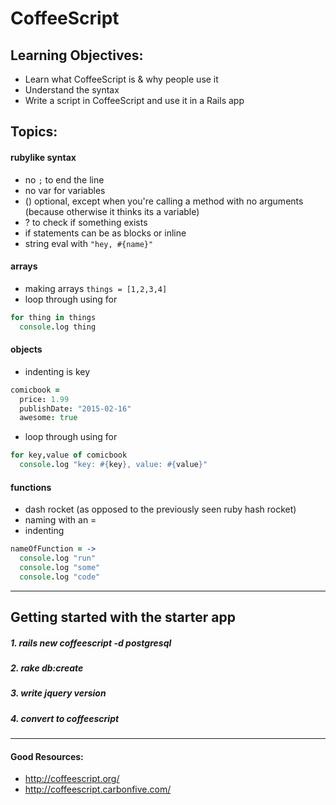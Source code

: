 # CoffeeScript

## Learning Objectives:
- Learn what CoffeeScript is & why people use it
- Understand the syntax
- Write a script in CoffeeScript and use it in a Rails app



## Topics:

#### rubylike syntax 

- no ``;`` to end the line
- no var for variables
- () optional, except when you're calling a method with no arguments (because otherwise it thinks its a variable)
- ? to check if something exists
- if statements can be as blocks or inline
- string eval with ``"hey, #{name}"``

#### arrays
- making arrays ``things = [1,2,3,4]``
- loop through using for
```coffee
for thing in things
  console.log thing
```

#### objects
- indenting is key

```coffee
comicbook =
  price: 1.99
  publishDate: "2015-02-16"
  awesome: true
```
  - loop through using for
```coffee
for key,value of comicbook
  console.log "key: #{key}, value: #{value}"

```

#### functions
- dash rocket (as opposed to the previously seen ruby hash rocket)
- naming with an =
- indenting

```coffee
nameOfFunction = ->
  console.log "run"
  console.log "some"
  console.log "code"
```


- - - -

## Getting started with the starter app

##### 1. rails new coffeescript -d postgresql
##### 2. rake db:create
##### 3. write jquery version
##### 4. convert to coffeescript

- - - -

#### Good Resources:
- http://coffeescript.org/
- http://coffeescript.carbonfive.com/